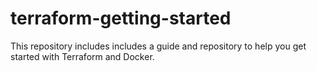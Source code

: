 # terraform-getting-started
This repository includes includes a guide and repository to help you get started with Terraform and Docker. 
